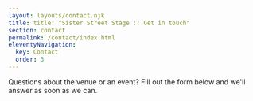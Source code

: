 ```yaml
---
layout: layouts/contact.njk
title: title: "Sister Street Stage :: Get in touch"
section: contact
permalink: /contact/index.html
eleventyNavigation:
  key: Contact
  order: 3
---
```


Questions about the venue or an event? Fill out the form below and we'll answer as soon as we can.
